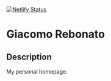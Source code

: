 [![Netlify Status](https://api.netlify.com/api/v1/badges/a9ed27bc-3647-42cb-867b-def13f073481/deploy-status)](https://app.netlify.com/sites/loving-poincare-352c2f/deploys)

# Giacomo Rebonato

## Description

My personal homepage.
